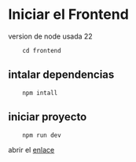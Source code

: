 # Iniciar el Frontend
version de node usada 22
```
    cd frontend
```

## intalar dependencias

```
    npm intall
```

## iniciar proyecto

```
    npm run dev
```

abrir el [enlace](http://localhost:3000)
